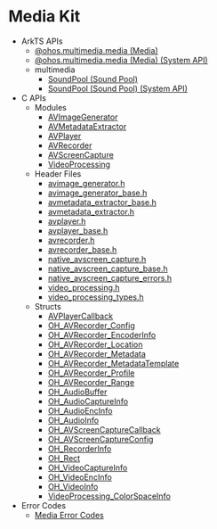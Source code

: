 # Media Kit

- ArkTS APIs<!--media-arkts-->
  - [@ohos.multimedia.media (Media)](js-apis-media.md)
  <!--Del-->
  - [@ohos.multimedia.media (Media) (System API)](js-apis-media-sys.md)
  <!--DelEnd-->
  - multimedia<!--media-multimedia-arkts-->
    - [SoundPool (Sound Pool)](js-apis-inner-multimedia-soundPool.md)
    <!--Del-->
    - [SoundPool (Sound Pool) (System API)](js-apis-inner-multimedia-soundPool-sys.md)
    <!--DelEnd-->
- C APIs<!--media-c-->
  - Modules<!--media-module-->
    - [AVImageGenerator](_a_v_image_generator.md)
    - [AVMetadataExtractor](_a_v_metadata_extractor.md)
    - [AVPlayer](_a_v_player.md)
    - [AVRecorder](_a_v_recorder.md)
    - [AVScreenCapture](_a_v_screen_capture.md)
    - [VideoProcessing](_video_processing.md)
  - Header Files<!--media-headerfile-->
    - [avimage_generator.h](avimage__generator_8h.md)
    - [avimage_generator_base.h](avimage__generator__base_8h.md)
    - [avmetadata_extractor_base.h](avmetadata__extractor__base_8h.md)
    - [avmetadata_extractor.h](avmetadata__extractor_8h.md)
    - [avplayer.h](avplayer_8h.md)
    - [avplayer_base.h](avplayer__base_8h.md)
    - [avrecorder.h](avrecorder_8h.md)
    - [avrecorder_base.h](avrecorder__base_8h.md)
    - [native_avscreen_capture.h](native__avscreen__capture_8h.md)
    - [native_avscreen_capture_base.h](native__avscreen__capture__base_8h.md)
    - [native_avscreen_capture_errors.h](native__avscreen__capture__errors_8h.md)
    - [video_processing.h](video__processing_8h.md)
    - [video_processing_types.h](video__processing__types_8h.md)
  - Structs<!--media-struct-->
    - [AVPlayerCallback](_a_v_player_callback.md)
    - [OH_AVRecorder_Config](_o_h___a_v_recorder___config.md)
    - [OH_AVRecorder_EncoderInfo](_o_h___a_v_recorder___encoder_info.md)
    - [OH_AVRecorder_Location](_o_h___a_v_recorder___location.md)
    - [OH_AVRecorder_Metadata](_o_h___a_v_recorder___metadata.md)
    - [OH_AVRecorder_MetadataTemplate](_o_h___a_v_recorder___metadata_template.md)
    - [OH_AVRecorder_Profile](_o_h___a_v_recorder___profile.md)
    - [OH_AVRecorder_Range](_o_h___a_v_recorder___range.md)
    - [OH_AudioBuffer](_o_h___audio_buffer.md)
    - [OH_AudioCaptureInfo](_o_h___audio_capture_info.md)
    - [OH_AudioEncInfo](_o_h___audio_enc_info.md)
    - [OH_AudioInfo](_o_h___audio_info.md)
    - [OH_AVScreenCaptureCallback](_o_h___a_v_screen_capture_callback.md)
    - [OH_AVScreenCaptureConfig](_o_h___a_v_screen_capture_config.md)
    - [OH_RecorderInfo](_o_h___recorder_info.md)
    - [OH_Rect](_o_h___rect.md)
    - [OH_VideoCaptureInfo](_o_h___video_capture_info.md)
    - [OH_VideoEncInfo](_o_h___video_enc_info.md)
    - [OH_VideoInfo](_o_h___video_info.md)
    - [VideoProcessing_ColorSpaceInfo](_video_processing___color_space_info.md)
- Error Codes<!--media-arkts-errcode-->
  - [Media Error Codes](errorcode-media.md)
